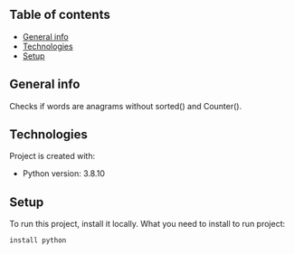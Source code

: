 ## Table of contents
* [General info](#general-info)
* [Technologies](#technologies)
* [Setup](#setup)

## General info
Checks if words are anagrams without sorted() and Counter().
	
## Technologies
Project is created with:
* Python version: 3.8.10
	
## Setup
To run this project, install it locally.
What you need to install to run project:

```
install python
```

